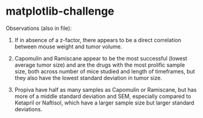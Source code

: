 # matplotlib-challenge

Observations (also in file):
    
1. If in absence of a z-factor, there appears to be a direct correlation between mouse weight and tumor volume.

2. Capomulin and Ramiscane appear to be the most successful (lowest average tumor size) and are the drugs with the most prolific sample size, both across number of mice studied and length of timeframes, but they also have the lowest standard deviation in tumor size.

3. Propiva have half as many samples as Capomulin or Ramiscane, but has more of a middle standard deviation and SEM, especially compared to Ketapril or Naftisol, which have a larger sample size but larger standard deviations.
